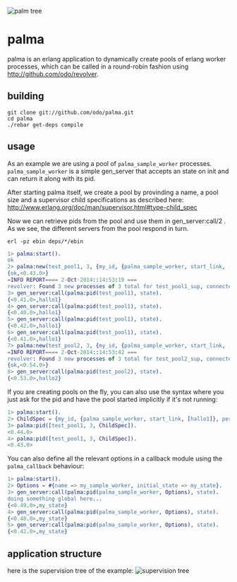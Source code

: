 ![palm tree](https://raw.githubusercontent.com/odo/palma/e1b776c94a944ce4ac056458e9292ec112919617/doc/palm_tree.png "palm tree")

# palma


palma is an erlang application to dynamically create pools of erlang worker processes, which can be called in a round-robin fashion using http://github.com/odo/revolver.

## building

```
git clone git://github.com/odo/palma.git
cd palma
./rebar get-deps compile
```

## usage

As an example we are using a pool of `palma_sample_worker` processes. `palma_sample_worker` is a simple gen_server that accepts an state on init and can return it along with its pid.

After starting palma itself, we create a pool by provinding a name, a pool size and a supervisor child specifications as described here: http://www.erlang.org/doc/man/supervisor.html#type-child_spec

Now we can retrieve pids from the pool and use them in gen_server:call/2 .
As we see, the different servers from the pool respond in turn.

`erl -pz ebin deps/*/ebin`

```erlang
1> palma:start().
ok
2> palma:new(test_pool1, 3, {my_id, {palma_sample_worker, start_link, [hallo1]}, permanent, 1000, worker, [palma_sample_worker]}).
{ok,<0.43.0>}
=INFO REPORT==== 2-Oct-2014::14:53:19 ===
revolver: Found 3 new processes of 3 total for test_pool1_sup, connected.
3> gen_server:call(palma:pid(test_pool1), state).
{<0.41.0>,hallo1}
4> gen_server:call(palma:pid(test_pool1), state).
{<0.40.0>,hallo1}
5> gen_server:call(palma:pid(test_pool1), state).
{<0.42.0>,hallo1}
6> gen_server:call(palma:pid(test_pool1), state).
{<0.41.0>,hallo1}
7> palma:new(test_pool2, 3, {my_id, {palma_sample_worker, start_link, [hallo2]}, permanent, 1000, worker, [palma_sample_worker]}).
=INFO REPORT==== 2-Oct-2014::14:53:42 ===
revolver: Found 3 new processes of 3 total for test_pool2_sup, connected.
{ok,<0.54.0>}
8> gen_server:call(palma:pid(test_pool2), state).
{<0.53.0>,hallo2}
```

If you are creating pools on the fly, you can also use the syntax where you just ask for the pid and have the pool started implicitly if it's not running:

```erlang
1> palma:start().
2> ChildSpec = {my_id, {palma_sample_worker, start_link, [hallo1]}, permanent, 1000, worker, [palma_sample_worker]}.
3> palma:pid([test_pool1, 3, ChildSpec]).
<0.44.0>
4> palma:pid([test_pool1, 3, ChildSpec]).
<0.43.0>
```

You can also define all the relevant options in a callback module using the `palma_callback` behaviour:

```erlang
1> palma:start().
2> Options = #{name => my_sample_worker, initial_state => my_state}.
3> gen_server:call(palma:pid(palma_sample_worker, Options), state).
doing something global here...
{<0.49.0>,my_state}
4> gen_server:call(palma:pid(palma_sample_worker, Options), state).
{<0.48.0>,my_state}
5> gen_server:call(palma:pid(palma_sample_worker, Options), state).
{<0.42.0>,my_state}
```

## application structure

here is the supervision tree of the example:
![supervision tree](../master/doc/palma_tree.png?raw=true "supervision tree")


